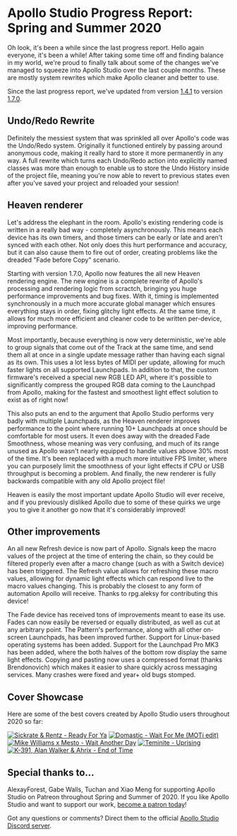 # Apollo Studio Progress Report: Spring and Summer 2020

Oh look, it's been a while since the last progress report. Hello again everyone, it's been a while! After taking some time off and finding balance in my world, we're proud to finally talk about some of the changes we've managed to squeeze into Apollo Studio over the last couple months. These are mostly system rewrites which make Apollo cleaner and better to use.

Since the last progress report, we've updated from version [1.4.1](https://github.com/mat1jaczyyy/apollo-studio/releases/tag/1.4.1) to version [1.7.0](https://github.com/mat1jaczyyy/apollo-studio/releases/tag/1.7.0).

## Undo/Redo Rewrite

Definitely the messiest system that was sprinkled all over Apollo's code was the Undo/Redo system. Originally it functioned entirely by passing around anonymous code, making it really hard to store it more permanently in any way. A full rewrite which turns each Undo/Redo action into explicitly named classes was more than enough to enable us to store the Undo History inside of the project file, meaning you're now able to revert to previous states even after you've saved your project and reloaded your session!

## Heaven renderer

Let's address the elephant in the room. Apollo's existing rendering code is written in a really bad way - completely asynchronously. This means each device has its own timers, and those timers can be early or late and aren't synced with each other. Not only does this hurt performance and accuracy, but it can also cause them to fire out of order, creating problems like the dreaded "Fade before Copy" scenario.

Starting with version 1.7.0, Apollo now features the all new Heaven rendering engine. The new engine is a complete rewrite of Apollo's processing and rendering logic from scractch, bringing you huge performance improvements and bug fixes. With it, timing is implemented synchronously in a much more accurate global manager which ensures everything stays in order, fixing glitchy light effects. At the same time, it allows for much more efficient and cleaner code to be written per-device, improving performance.

Most importantly, because everything is now very deterministic, we're able to group signals that come out of the Track at the same time, and send them all at once in a single update message rather than having each signal as its own. This uses a lot less bytes of MIDI per update, allowing for much faster lights on all supported Launchpads. In addition to that, the custom firmware's received a special new RGB LED API, where it's possible to significantly compress the grouped RGB data coming to the Launchpad from Apollo, making for the fastest and smoothest light effect solution to exist as of right now!

This also puts an end to the argument that Apollo Studio performs very badly with multiple Launchpads, as the Heaven renderer improves performance to the point where running 10+ Launchpads at once should be comfortable for most users. It even does away with the dreaded Fade Smoothness, whose meaning was very confusing, and much of its range unused as Apollo wasn't nearly equipped to handle values above 30% most of the time. It's been replaced with a much more intuitive FPS limiter, where you can purposely limit the smoothness of your light effects if CPU or USB throughput is becoming a problem. And finally, the new renderer is fully backwards compatible with any old Apollo project file!

Heaven is easily the most important update Apollo Studio will ever receive, and if you previously disliked Apollo due to some of these quirks we urge you to give it another go now that it's considerably improved!

## Other improvements

An all new Refresh device is now part of Apollo. Signals keep the macro values of the project at the time of entering the chain, so they could be filtered properly even after a macro change (such as with a Switch device) has been triggered. The Refresh value allows for refreshing these macro values, allowing for dynamic light effects which can respond live to the macro values changing. This is probably the closest to any form of automation Apollo will receive. Thanks to rpg.aleksy for contributing this device!

The Fade device has received tons of improvements meant to ease its use. Fades can now easily be reversed or equally distributed, as well as cut at any arbitrary point. The Pattern's performance, along with all other on-screen Launchpads, has been improved further. Support for Linux-based operating systems has been added. Support for the Launchpad Pro MK3 has been added, where the both halves of the bottom row display the same light effects. Copying and pasting now uses a compressed format (thanks Brendonovich) which makes it easier to share quickly across messaging services. Many crashes were fixed and year+ old bugs stomped.

## Cover Showcase

Here are some of the best covers created by Apollo Studio users throughout 2020 so far: 

[![Sickrate & Rentz - Ready For Ya](http://img.youtube.com/vi/tDu-OkYSyeU/mqdefault.jpg)](http://www.youtube.com/watch?v=tDu-OkYSyeU "Sickrate & Rentz - Ready For Ya") [![Domastic - Wait For Me (MOTi edit)](http://img.youtube.com/vi/WYl1MFArZ04/mqdefault.jpg)](http://www.youtube.com/watch?v=bS5EyN2-OmE "Domastic - Wait For Me (MOTi edit)") [![Mike Williams x Mesto - Wait Another Day](http://img.youtube.com/vi/6JroZZstg_s/mqdefault.jpg)](http://www.youtube.com/watch?v=6JroZZstg_s "Mike Williams x Mesto - Wait Another Day") [![Teminite - Uprising](http://img.youtube.com/vi/jnBIvhGSLgA/mqdefault.jpg)](http://www.youtube.com/watch?v=jnBIvhGSLgA "Teminite - Uprising") [![K-391, Alan Walker & Ahrix - End of Time](http://img.youtube.com/vi/-Q7A0GK_S98/mqdefault.jpg)](http://www.youtube.com/watch?v=-Q7A0GK_S98 "K-391, Alan Walker & Ahrix - End of Time")

## Special thanks to...

AlexayForest, Gabe Walls, Tuchan and Xiao Meng for supporting Apollo Studio on Patreon throughout Spring and Summer of 2020. If you like Apollo Studio and want to support our work, [become a patron today](https://www.patreon.com/mat1jaczyyy)!

Got any questions or comments? Direct them to the official [Apollo Studio Discord server](https://discord.gg/2ZSHYHA).
